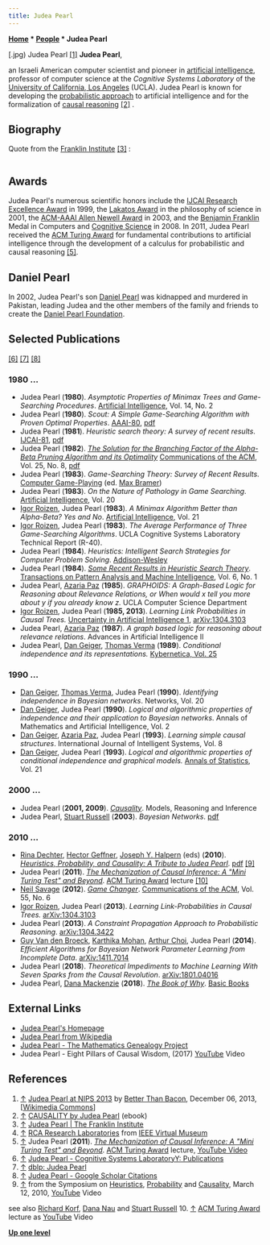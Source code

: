 ```yaml
---
title: Judea Pearl
---
```

**[Home](Home "Home") \* [People](People "People") \* Judea Pearl**



[.jpg) Judea Pearl <a id="cite-note-1" href="#cite-ref-1">[1]</a>
**Judea Pearl**,  

an Israeli American computer scientist and pioneer in [artificial intelligence](Artificial_Intelligence "Artificial Intelligence"), professor of computer science at the *Cognitive Systems Laboratory* of the [University of California, Los Angeles](https://en.wikipedia.org/wiki/University_of_California%2C_Los_Angeles) (UCLA). Judea Pearl is known for developing the [probabilistic approach](https://en.wikipedia.org/wiki/Probabilistic_logic) to artificial intelligence and for the formalization of [causal reasoning](https://en.wikipedia.org/wiki/Causality) <a id="cite-note-2" href="#cite-ref-2">[2]</a> .



## Biography


Quote from the [Franklin Institute](https://en.wikipedia.org/wiki/Franklin_Institute) <a id="cite-note-3" href="#cite-ref-3">[3]</a> :




```C++Pearl was born in 1936 in [Tel Aviv](https://en.wikipedia.org/wiki/Tel_Aviv), Israel. He earned his B.S. in electrical engineering from the [Technion](https://en.wikipedia.org/wiki/Technion_%E2%80%93_Israel_Institute_of_Technology) in [Haifa](https://en.wikipedia.org/wiki/Haifa), Israel in 1960 and went on to earn a masters degree in physics from [Rutgers University](https://en.wikipedia.org/wiki/Rutgers_University) in 1965 and his Ph.D. in electrical engineering the same year from the [Polytechnic Institute of Brooklyn](https://en.wikipedia.org/wiki/Polytechnic_University_%28New_York%29). He worked at [RCA](https://en.wikipedia.org/wiki/RCA) Research Laboratories <a id="cite-note-4" href="#cite-ref-4">[4]</a> in [Princeton](https://en.wikipedia.org/wiki/Princeton%2C_New_Jersey) until 1970 and has been at the [University of California](https://en.wikipedia.org/wiki/University_of_California%2C_Los_Angeles), Los Angeles ever since. 

```

## Awards


Judea Pearl's numerous scientific honors include the [IJCAI Research Excellence Award](https://en.wikipedia.org/wiki/IJCAI_Award_for_Research_Excellence) in 1999, the [Lakatos Award](https://en.wikipedia.org/wiki/Lakatos_Award) in the philosophy of science in 2001, the [ACM-AAAI Allen Newell Award](https://en.wikipedia.org/wiki/Association_for_the_Advancement_of_Artificial_Intelligence#ACM-AAAI_Allen_Newell_Award) in 2003, and the [Benjamin Franklin](https://en.wikipedia.org/wiki/Benjamin_Franklin) Medal in Computers and [Cognitive Science](Cognition "Cognition") in 2008. In 2011, Judea Pearl received the [ACM Turing Award](ACM#ACMTuringAward "ACM") for fundamental contributions to artificial intelligence through the development of a calculus for probabilistic and causal reasoning <a id="cite-note-5" href="#cite-ref-5">[5]</a>.



## Daniel Pearl


In 2002, Judea Pearl's son [Daniel Pearl](https://en.wikipedia.org/wiki/Daniel_Pearl) was kidnapped and murdered in Pakistan, leading Judea and the other members of the family and friends to create the [Daniel Pearl Foundation](https://en.wikipedia.org/wiki/Daniel_Pearl_Foundation).



## Selected Publications


<a id="cite-note-6" href="#cite-ref-6">[6]</a> <a id="cite-note-7" href="#cite-ref-7">[7]</a> <a id="cite-note-8" href="#cite-ref-8">[8]</a>



### 1980 ...


* Judea Pearl (**1980**). *Asymptotic Properties of Minimax Trees and Game-Searching Procedures*. [Artificial Intelligence](https://en.wikipedia.org/wiki/Artificial_Intelligence_(journal)), Vol. 14, No. 2
* Judea Pearl (**1980**). *Scout: A Simple Game-Searching Algorithm with Proven Optimal Properties*. [AAAI-80](Conferences#AAAI-80 "Conferences"), [pdf](http://www.aaai.org/Papers/AAAI/1980/AAAI80-041.pdf)
* Judea Pearl (**1981**). *Heuristic search theory: A survey of recent results*. [IJCAI-81](Conferences#IJCAI1981 "Conferences"), [pdf](http://ijcai.org/Past%20Proceedings/IJCAI-81-VOL%201/PDF/100.pdf)
* Judea Pearl (**1982**). *[The Solution for the Branching Factor of the Alpha-Beta Pruning Algorithm and its Optimality](https://www.semanticscholar.org/paper/The-Solution-for-the-Branching-Factor-of-the-and-Pearl/08ca17978c8d5d56e88e33b90217f4ec8f37b35a)* [Communications of the ACM](ACM#Communications "ACM"), Vol. 25, No. 8, [pdf](https://link.springer.com/content/pdf/10.1007/3-540-10843-2_41.pdf)
* Judea Pearl (**1983**). *Game-Searching Theory: Survey of Recent Results*. [Computer Game-Playing](https://www.amazon.com/Bramer-Computer-Game-Playing-Practice/dp/0853124884) (ed. [Max Bramer](Max_Bramer "Max Bramer"))
* Judea Pearl (**1983**). *On the Nature of Pathology in Game Searching*. [Artificial Intelligence](https://en.wikipedia.org/wiki/Artificial_Intelligence_(journal)), Vol. 20
* [Igor Roizen](Igor_Roizen "Igor Roizen"), Judea Pearl (**1983**). *A Minimax Algorithm Better than Alpha-Beta? Yes and No*. [Artificial Intelligence](https://en.wikipedia.org/wiki/Artificial_Intelligence_(journal)), Vol. 21
* [Igor Roizen](Igor_Roizen "Igor Roizen"), Judea Pearl (**1983**). *The Average Performance of Three Game-Searching Algorithms*. UCLA Cognitive Systems Laboratory Technical Report (R-40).
* Judea Pearl (**1984**). *Heuristics: Intelligent Search Strategies for Computer Problem Solving*. [Addison-Wesley](https://en.wikipedia.org/wiki/Addison-Wesley)
* Judea Pearl (**1984**). *[Some Recent Results in Heuristic Search Theory](https://www.computer.org/csdl/trans/tp/1984/01/04767470.pdf)*. [Transactions on Pattern Analysis and Machine Intelligence](IEEE#TPAMI "IEEE"), Vol. 6, No. 1
* Judea Pearl, [Azaria Paz](Mathematician#APaz "Mathematician") (**1985**). *GRAPHOIDS: A Graph-Based Logic for Reasoning about Relevance Relations, or When would x tell you more about y if you already know z.* UCLA Computer Science Department
* [Igor Roizen](Igor_Roizen "Igor Roizen"), Judea Pearl (**1985, 2013**). *Learning Link Probabilities in Causal Trees.* [Uncertainty in Artificial Intelligence 1](Laveen_Kanal#Uncertainty_AI_1 "Laveen Kanal"), [arXiv:1304.3103](https://arxiv.org/abs/1304.3103)
* Judea Pearl, [Azaria Paz](Mathematician#APaz "Mathematician") (**1987**). *A graph based logic for reasoning about relevance relations*. Advances in Artificial Intelligence II
* Judea Pearl, [Dan Geiger](Mathematician#DGeiger "Mathematician"), [Thomas Verma](index.php?title=Thomas_Verma&action=edit&redlink=1 "Thomas Verma (page does not exist)") (**1989**). *Conditional independence and its representations.* [Kybernetica, Vol. 25](https://dblp1.uni-trier.de/db/journals/kybernetika/kybernetika25.html)


### 1990 ...


* [Dan Geiger](Mathematician#DGeiger "Mathematician"), [Thomas Verma](index.php?title=Thomas_Verma&action=edit&redlink=1 "Thomas Verma (page does not exist)"), Judea Pearl (**1990**). *Identifying independence in Bayesian networks*. Networks, Vol. 20
* [Dan Geiger](Mathematician#DGeiger "Mathematician"), Judea Pearl (**1990**). *Logical and algorithmic properties of independence and their application to Bayesian networks*. Annals of Mathematics and Artificial Intelligence, Vol. 2
* [Dan Geiger](Mathematician#DGeiger "Mathematician"), [Azaria Paz](Mathematician#APaz "Mathematician"), Judea Pearl (**1993**). *Learning simple causal structures*. International Journal of Intelligent Systems, Vol. 8
* [Dan Geiger](Mathematician#DGeiger "Mathematician"), Judea Pearl (**1993**). *Logical and algorithmic properties of conditional independence and graphical models.* [Annals of Statistics](https://en.wikipedia.org/wiki/Annals_of_Statistics), Vol. 21


### 2000 ...


* Judea Pearl (**2001, 2009**). *[Causality](https://en.wikipedia.org/wiki/Causality_(book))*. Models, Reasoning and Inference
* Judea Pearl, [Stuart Russell](Stuart_Russell "Stuart Russell") (**2003**). *Bayesian Networks*. [pdf](https://people.eecs.berkeley.edu/~russell/papers/hbtnn-bn.pdf)


### 2010 ...


* [Rina Dechter](https://en.wikipedia.org/wiki/Rina_Dechter), [Hector Geffner](https://scholar.google.com/citations?user=Wd0CDmcAAAAJ&hl=en), [Joseph Y. Halpern](https://en.wikipedia.org/wiki/Joseph_Halpern) (eds) (**2010**). *[Heuristics, Probability, and Causality: A Tribute to Judea Pearl](http://bayes.cs.ucla.edu/TRIBUTE/pearl-tribute2010.htm)*. [pdf](http://bayes.cs.ucla.edu/TRIBUTE/festschrift-complete.pdf) <a id="cite-note-9" href="#cite-ref-9">[9]</a>
* Judea Pearl (**2011**). *[The Mechanization of Causal Inference: A "Mini Turing Test" and Beyond](https://dl.acm.org/citation.cfm?id=2351636)*. [ACM Turing Award](ACM#ACMTuringAward "ACM") lecture <a id="cite-note-10" href="#cite-ref-10">[10]</a>
* [Neil Savage](http://www.neilsavage.com/about) (**2012**). *[Game Changer](https://cacm.acm.org/magazines/2012/6/149782-game-changer/fulltext)*. [Communications of the ACM](ACM#Communications "ACM"), Vol. 55, No. 6
* [Igor Roizen](Igor_Roizen "Igor Roizen"), Judea Pearl (**2013**). *Learning Link-Probabilities in Causal Trees.* [arXiv:1304.3103](https://arxiv.org/abs/1304.3103)
* Judea Pearl (**2013**). *A Constraint Propagation Approach to Probabilistic Reasoning*. [arXiv:1304.3422](https://arxiv.org/abs/1304.3422)
* [Guy Van den Broeck](https://web.cs.ucla.edu/~guyvdb/), [Karthika Mohan](http://www.karthikamohan.com/), [Arthur Choi](https://dblp.uni-trier.de/pers/hd/c/Choi:Arthur), Judea Pearl (**2014**). *Efficient Algorithms for Bayesian Network Parameter Learning from Incomplete Data*. [arXiv:1411.7014](https://arxiv.org/abs/1411.7014)
* Judea Pearl (**2018**). *Theoretical Impediments to Machine Learning With Seven Sparks from the Causal Revolution*. [arXiv:1801.04016](https://arxiv.org/abs/1801.04016)
* Judea Pearl, [Dana Mackenzie](Dana_Mackenzie "Dana Mackenzie") (**2018**). *[The Book of Why](https://www.hachettebookgroup.com/titles/judea-pearl/the-book-of-why/9780465097616/)*. [Basic Books](https://en.wikipedia.org/wiki/Basic_Books)


## External Links


* [Judea Pearl's Homepage](http://bayes.cs.ucla.edu/jp_home.html)
* [Judea Pearl from Wikipedia](https://en.wikipedia.org/wiki/Judea_Pearl)
* [Judea Pearl - The Mathematics Genealogy Project](https://genealogy.math.ndsu.nodak.edu/id.php?id=70481)
* Judea Pearl - Eight Pillars of Causal Wisdom, (2017) [YouTube](https://en.wikipedia.org/wiki/YouTube) Video


 
## References


1. <a id="cite-ref-1" href="#cite-note-1">↑</a> [Judea Pearl at NIPS 2013](https://www.flickr.com/photos/slurm/11781981594/) by [Better Than Bacon](https://www.flickr.com/people/39057810@N00), December 06, 2013, [[Wikimedia Commons](https://en.wikipedia.org/wiki/Wikimedia_Commons)]
2. <a id="cite-ref-2" href="#cite-note-2">↑</a> [CAUSALITY by Judea Pearl](http://bayes.cs.ucla.edu/BOOK-99/book-toc.html) (ebook)
3. <a id="cite-ref-3" href="#cite-note-3">↑</a> [Judea Pearl | The Franklin Institute](https://www.fi.edu/laureates/judea-pearl)
4. <a id="cite-ref-4" href="#cite-note-4">↑</a> [RCA Research Laboratories](http://www.ieee-virtual-museum.org/collection/event.php?id=3457000&lid=1) from [IEEE Virtual Museum](http://www.ieee-virtual-museum.org/)
5. <a id="cite-ref-5" href="#cite-note-5">↑</a> Judea Pearl (**2011**). *[The Mechanization of Causal Inference: A "Mini Turing Test" and Beyond](http://www.aaai.org/Conferences/AAAI/2012/aaai12speakers.php#Pearl)*. [ACM Turing Award](ACM#ACMTuringAward "ACM") lecture, [YouTube Video](http://www.youtube.com/watch?v=iNm4nFBFmvo)
6. <a id="cite-ref-6" href="#cite-note-6">↑</a> [Judea Pearl - Cognitive Systems LaboratoryY: Publications](http://bayes.cs.ucla.edu/csl_papers.html)
7. <a id="cite-ref-7" href="#cite-note-7">↑</a> [dblp: Judea Pearl](https://dblp.uni-trier.de/pers/hd/p/Pearl:Judea)
8. <a id="cite-ref-8" href="#cite-note-8">↑</a> [Judea Pearl - Google Scholar Citations](https://scholar.google.com/citations?user=bAipNH8AAAAJ&hl=en)
9. <a id="cite-ref-9" href="#cite-note-9">↑</a> from the Symposium on [Heuristics](http://bayes.cs.ucla.edu/TRIBUTE/videos-heuristics.htm), [Probability](http://bayes.cs.ucla.edu/TRIBUTE/videos-prob-reasoning.htm) and [Causality](http://bayes.cs.ucla.edu/TRIBUTE/tribute-videos.htm), March 12, 2010, [YouTube](https://en.wikipedia.org/wiki/YouTube) Video  

  

see also [Richard Korf](Richard_Korf#JudeaPearl "Richard Korf"), [Dana Nau](Dana_S._Nau#JudeaPearl "Dana S. Nau") and [Stuart Russell](Stuart_Russell#JudeaPearl "Stuart Russell")
10. <a id="cite-ref-10" href="#cite-note-10">↑</a> [ACM Turing Award](ACM#ACMTuringAward "ACM") lecture as [YouTube](https://en.wikipedia.org/wiki/YouTube) Video

**[Up one level](People "People")**







 
